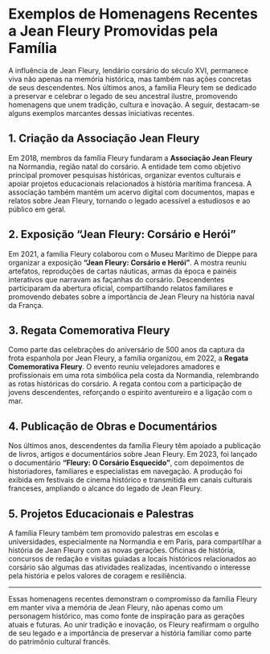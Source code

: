 # Exemplos de Homenagens Recentes a Jean Fleury Promovidas pela Família

A influência de Jean Fleury, lendário corsário do século XVI, permanece viva não apenas na memória histórica, mas também nas ações concretas de seus descendentes. Nos últimos anos, a família Fleury tem se dedicado a preservar e celebrar o legado de seu ancestral ilustre, promovendo homenagens que unem tradição, cultura e inovação. A seguir, destacam-se alguns exemplos marcantes dessas iniciativas recentes.

## 1. **Criação da Associação Jean Fleury**

Em 2018, membros da família Fleury fundaram a **Associação Jean Fleury** na Normandia, região natal do corsário. A entidade tem como objetivo principal promover pesquisas históricas, organizar eventos culturais e apoiar projetos educacionais relacionados à história marítima francesa. A associação também mantém um acervo digital com documentos, mapas e relatos sobre Jean Fleury, tornando o legado acessível a estudiosos e ao público em geral.

## 2. **Exposição “Jean Fleury: Corsário e Herói”**

Em 2021, a família Fleury colaborou com o Museu Marítimo de Dieppe para organizar a exposição **“Jean Fleury: Corsário e Herói”**. A mostra reuniu artefatos, reproduções de cartas náuticas, armas da época e painéis interativos que narravam as façanhas do corsário. Descendentes participaram da abertura oficial, compartilhando relatos familiares e promovendo debates sobre a importância de Jean Fleury na história naval da França.

## 3. **Regata Comemorativa Fleury**

Como parte das celebrações do aniversário de 500 anos da captura da frota espanhola por Jean Fleury, a família organizou, em 2022, a **Regata Comemorativa Fleury**. O evento reuniu velejadores amadores e profissionais em uma rota simbólica pela costa da Normandia, relembrando as rotas históricas do corsário. A regata contou com a participação de jovens descendentes, reforçando o espírito aventureiro e a ligação com o mar.

## 4. **Publicação de Obras e Documentários**

Nos últimos anos, descendentes da família Fleury têm apoiado a publicação de livros, artigos e documentários sobre Jean Fleury. Em 2023, foi lançado o documentário **“Fleury: O Corsário Esquecido”**, com depoimentos de historiadores, familiares e especialistas em navegação. A produção foi exibida em festivais de cinema histórico e transmitida em canais culturais franceses, ampliando o alcance do legado de Jean Fleury.

## 5. **Projetos Educacionais e Palestras**

A família Fleury também tem promovido palestras em escolas e universidades, especialmente na Normandia e em Paris, para compartilhar a história de Jean Fleury com as novas gerações. Oficinas de história, concursos de redação e visitas guiadas a locais históricos relacionados ao corsário são algumas das atividades realizadas, incentivando o interesse pela história e pelos valores de coragem e resiliência.

---

Essas homenagens recentes demonstram o compromisso da família Fleury em manter viva a memória de Jean Fleury, não apenas como um personagem histórico, mas como fonte de inspiração para as gerações atuais e futuras. Ao unir tradição e inovação, os Fleury reafirmam o orgulho de seu legado e a importância de preservar a história familiar como parte do patrimônio cultural francês.